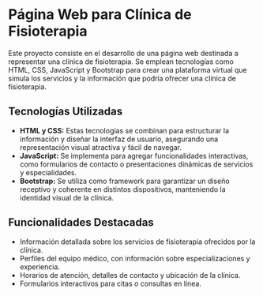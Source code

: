 # Página Web para Clínica de Fisioterapia

Este proyecto consiste en el desarrollo de una página web destinada a representar una clínica de fisioterapia. Se emplean tecnologías como HTML, CSS, JavaScript y Bootstrap para crear una plataforma virtual que simula los servicios y la información que podría ofrecer una clínica de fisioterapia.

## Tecnologías Utilizadas

- **HTML y CSS:** Estas tecnologías se combinan para estructurar la información y diseñar la interfaz de usuario, asegurando una representación visual atractiva y fácil de navegar.
- **JavaScript:** Se implementa para agregar funcionalidades interactivas, como formularios de contacto o presentaciones dinámicas de servicios y especialidades.
- **Bootstrap:** Se utiliza como framework para garantizar un diseño receptivo y coherente en distintos dispositivos, manteniendo la identidad visual de la clínica.

## Funcionalidades Destacadas

- Información detallada sobre los servicios de fisioterapia ofrecidos por la clínica.
- Perfiles del equipo médico, con información sobre especializaciones y experiencia.
- Horarios de atención, detalles de contacto y ubicación de la clínica.
- Formularios interactivos para citas o consultas en línea.
